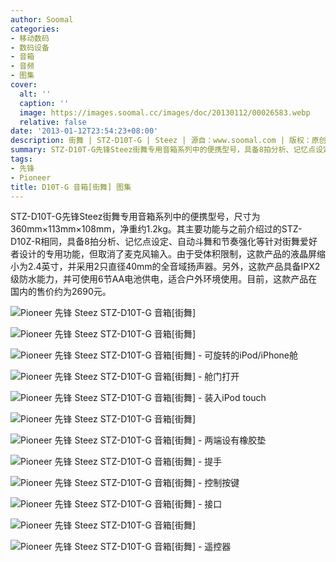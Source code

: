 ```yaml
---
author: Soomal
categories:
- 移动数码
- 数码设备
- 音箱
- 音频
- 图集
cover:
  alt: ''
  caption: ''
  image: https://images.soomal.cc/images/doc/20130112/00026583.webp
  relative: false
date: '2013-01-12T23:54:23+08:00'
description: 街舞 | STZ-D10T-G | Steez | 源自：www.soomal.com | 版权：原创 |  平均/总评分：00.00/0
summary: STZ-D10T-G先锋Steez街舞专用音箱系列中的便携型号，具备8拍分析、记忆点设定、自动斗舞和节奏强化等针对街舞爱好者设计的专用功能，但取消了麦克风输入。由于受体积限制，这款产品的液晶屏缩小为2.4英寸，并采用2只直径40mm的全音域扬声器。另外，这款产品具备IPX2级防水能力，并可使用6节AA电池供电，适合户外环境使用。
tags:
- 先锋
- Pioneer
title: D10T-G 音箱[街舞] 图集
---
```


STZ-D10T-G先锋Steez街舞专用音箱系列中的便携型号，尺寸为360mm×113mm×108mm，净重约1.2kg。其主要功能与之前介绍过的STZ-D10Z-R相同，具备8拍分析、记忆点设定、自动斗舞和节奏强化等针对街舞爱好者设计的专用功能，但取消了麦克风输入。由于受体积限制，这款产品的液晶屏缩小为2.4英寸，并采用2只直径40mm的全音域扬声器。另外，这款产品具备IPX2级防水能力，并可使用6节AA电池供电，适合户外环境使用。目前，这款产品在国内的售价约为2690元。



![Pioneer 先锋 Steez STZ-D10T-G 音箱[街舞]](https://images.soomal.cc/images/doc/20130112/00026584.webp)



![Pioneer 先锋 Steez STZ-D10T-G 音箱[街舞]](https://images.soomal.cc/images/doc/20130112/00026585.webp)



![Pioneer 先锋 Steez STZ-D10T-G 音箱[街舞] - 可旋转的iPod/iPhone舱](https://images.soomal.cc/images/doc/20130112/00026586.webp)



![Pioneer 先锋 Steez STZ-D10T-G 音箱[街舞] - 舱门打开](https://images.soomal.cc/images/doc/20130112/00026587.webp)



![Pioneer 先锋 Steez STZ-D10T-G 音箱[街舞] - 装入iPod touch](https://images.soomal.cc/images/doc/20130112/00026588.webp)



![Pioneer 先锋 Steez STZ-D10T-G 音箱[街舞]](https://images.soomal.cc/images/doc/20130112/00026583.webp)



![Pioneer 先锋 Steez STZ-D10T-G 音箱[街舞] - 两端设有橡胶垫](https://images.soomal.cc/images/doc/20130112/00026589.webp)



![Pioneer 先锋 Steez STZ-D10T-G 音箱[街舞] - 提手](https://images.soomal.cc/images/doc/20130112/00026590.webp)



![Pioneer 先锋 Steez STZ-D10T-G 音箱[街舞] - 控制按键](https://images.soomal.cc/images/doc/20130112/00026591.webp)



![Pioneer 先锋 Steez STZ-D10T-G 音箱[街舞] - 接口](https://images.soomal.cc/images/doc/20130112/00026592.webp)



![Pioneer 先锋 Steez STZ-D10T-G 音箱[街舞]](https://images.soomal.cc/images/doc/20130112/00026593.webp)



![Pioneer 先锋 Steez STZ-D10T-G 音箱[街舞] - 遥控器](https://images.soomal.cc/images/doc/20130112/00026594.webp)